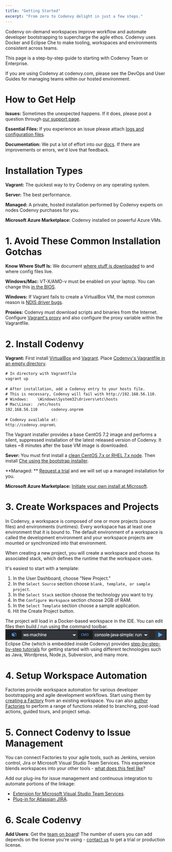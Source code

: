```yaml
---
title: "Getting Started"
excerpt: "From zero to Codenvy delight in just a few steps."
---
```

Codenvy on-demand workspaces improve workflow and automate developer bootstrapping to supercharge the agile ethos. Codenvy uses Docker and Eclipse Che to make tooling, workspaces and environments consistent across teams.

This page is a step-by-step guide to starting with Codenvy Team or Enterprise.

If you are using Codenvy at codenvy.com, please see the DevOps and User Guides for managing teams within our hosted environment.
# How to Get Help  
**Issues:** Sometimes the unexpected happens. If it does, please post a question through [our support page](https://codenvy.com/support/).

**Essential Files:** If you experience an issue please attach [logs and configuration files](http://codenvy.readme.io/docs/installation-troubleshooting#essential-files).

**Documentation:** We put a lot of effort into our [docs](http://codenvy.readme.io/docs/introduction). If there are improvements or errors, we'd love that feedback.
# Installation Types  
**Vagrant:** The quickest way to try Codenvy on any operating system. 

**Server:** The best performance.

**Managed:** A private, hosted installation performed by Codenvy experts on nodes Codenvy purchases for you.

**Microsoft Azure Marketplace:** Codenvy installed on powerful Azure VMs.
# 1. Avoid These Common Installation Gotchas  
**Know Where Stuff Is:** We document [where stuff is downloaded](http://codenvy.readme.io/docs/installation-troubleshooting#where-we-install-stuff) to and where config files live.
 
**Windows/Mac:** VT-X/AMD-v must be enabled on your laptop. You can change this [in the BIOS](https://docs.fedoraproject.org/en-US/Fedora/13/html/Virtualization_Guide/sect-Virtualization-Troubleshooting-Enabling_Intel_VT_and_AMD_V_virtualization_hardware_extensions_in_BIOS.html).

**Windows:** If Vagrant fails to create a VirtualBox VM, the most common reason is [NDIS driver bugs](http://stackoverflow.com/questions/33725779/failed-to-open-create-the-internal-network-vagrant-on-windows10).

**Proxies:** Codenvy must download scripts and binaries from the Internet. Configure [Vagrant's proxy](https://eclipse-che.readme.io/docs/usage-vagrant#installing-behind-a-proxy) and also configure the proxy variable within the Vagrantfile.
# 2. Install Codenvy  
**Vagrant:** First install [VirtualBox](https://www.virtualbox.org/wiki/Downloads) and [Vagrant](https://www.vagrantup.com/downloads.html). Place [Codenvy's Vagrantfile in an empty directory](https://github.com/codenvy/codenvy/blob/master/Vagrantfile).
```text  
# In directory with Vagrantfile
vagrant up

# After installation, add a Codenvy entry to your hosts file.
# This is necessary, Codenvy will fail with http://192.168.56.110.
# Windows:    \Windows\System32\drivers\etc\hosts
# Mac\Linux:  /etc/hosts
192.168.56.110      codenvy.onprem

# Codenvy available at:
http://codenvy.onprem\
```
The Vagrant installer provides a base CentOS 7.2 image and performs a silent, suppressed installation of the latest released version of Codenvy. It takes ~8 minutes after the base VM image is downloaded.

**Sever:** You must first install a [clean CentOS 7.x or RHEL 7.x node](http://codenvy.readme.io/docs/installation#prerequisites). Then install [Che using the bootstrap installer](http://codenvy.readme.io/docs/installation#install).

**Managed: ** [Request a trial](https://codenvy.com/contact/trial/) and we will set up a managed installation for you.

**Microsoft Azure Marketplace:** [Initiate your own install at Microsoft](http://codenvy.readme.io/v4.0/docs/installation-other#microsoft-azure-marketplace).
# 3. Create Workspaces and Projects  
In Codenvy, a workspace is composed of one or more projects (source files) and environments (runtimes). Every workspace has at least one environment that it is bound to. The default environment of a workspace is called the development environment and your workspace projects are mounted or synchronized into that environment.

When creating a new project, you will create a workspace and choose its associated stack, which defines the runtime that the workspace uses.

It's easiest to start with a template:
1. In the User Dashboard, choose "New Project."
2. In the `Select Source` section choose `blank, template, or sample project`.
3. In the `Select Stack` section choose the technology you want to try.
4. In the `Configure Workspace` section choose 2GB of RAM.
5. In the `Select Template` section choose a sample application.
6. Hit the Create Project button.

The project will load in a Docker-based workspace in the IDE. You can edit files then build / run using the command toolbar.
![ScreenShot2016-04-28at10.52.51AM.png](images/ScreenShot2016-04-28at10.52.51AM.png)
Eclipse Che (which is embedded inside Codenvy) provides [step-by-step-by-step tutorials](https://eclipse-che.readme.io/docs/get-started-with-java-and-che) for getting started with using different technologies such as Java, Wordpress, Node.js, Subversion, and many more.
# 4. Setup Workspace Automation  
Factories provide workspace automation for various developer bootstrapping and agile development workflows. Start using them by [creating a Factory](http://codenvy.readme.io/docs/factories#create) from an existing workspace. You can also [author Factories](http://codenvy.readme.io/docs/factories) to perform a range of functions related to branching, post-load actions, guided tours, and project setup. 
# 5. Connect Codenvy to Issue Management  
You can connect Factories to your agile tools, such as Jenkins, version control, Jira or Microsoft Visual Studio Team Services. This experience blends workspaces into your other tools - [what does this feel like](http://www.screencast.com/users/codenvy-brad/folders/Default/media/9ebfd758-d808-4ab9-9940-61d0c58775a2)? 

Add our plug-ins for issue management and continuous integration to automate portions of the linkage:
- [Extension for Microsoft Visual Studio Team Services](http://codenvy.readme.io/docs/issue-management#codenvy-extension-for-microsoft-visual-studio-team).
- [Plug-in for Atlassian JIRA](http://codenvy.readme.io/docs/issue-management#codenvy-plug-in-for-atlassian-jira).
# 6. Scale Codenvy  
**Add Users**: Get the [team on board](http://codenvy.readme.io/v4.0/docs/user)! The number of users you can add depends on the license you're using - [contact us](https://codenvy.com/contact/questions/) to get a trial or production license.

